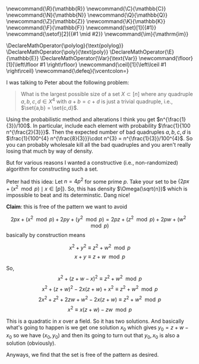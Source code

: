 \newcommand{\R}{\mathbb{R}}
\newcommand{\C}{\mathbb{C}}
\newcommand{\N}{\mathbb{N}}
\newcommand{\Q}{\mathbb{Q}}
\newcommand{\Z}{\mathbb{Z}}
\newcommand{\K}{\mathbb{K}}
\newcommand{\F}{\mathbb{F}}
\newcommand{\set}[1]{\{#1\}}
\newcommand{\setof}[2]{\{#1 \mid #2\}}
\newcommand{\im}{\mathrm{im}}

\DeclareMathOperator{\polylog}{\text{polylog}}
\DeclareMathOperator{\poly}{\text{poly}}
\DeclareMathOperator{\E}{\mathbb{E}}
\DeclareMathOperator{\Var}{\text{Var}}
\newcommand{\floor}[1]{\left\lfloor #1 \right\rfloor}
\newcommand{\ceil}[1]{\left\lceil #1 \right\rceil}
\newcommand{\defeq}{\vcentcolon=}



I was talking to Peter about the following problem:

> What is the largest possible size of a set $X\subset [n]$ where
any quadruple $a,b,c,d\in X^4$ with $a+b=c+d$ is just a trivial
quadruple, i.e., $\set{a,b} = \set{c,d}$.

Using the probabilistic method and alterations I think you get $n^{\frac{1}{3}}/100$.
In particular, include each element with probability
$\frac{1}{100 n^{\frac{2}{3}}}$. Then the expected number of bad
quadruples $a,b,c,d$ is  $\frac{1}{100^{4} n^{\frac{8}{3}}}\cdot n^{3} =
n^{\frac{1}{3}}/100^{4}$. So you can probably wholesale kill all
the bad quadruples and you aren't really losing that much by way
of density.

But for various reasons I wanted a constructive (i.e.,
non-randomized) algorithm for constructing such a set. 

Peter had this idea:
Let $n=4p^{2}$ for some prime $p$.
Take your set to be $\{2px + (x^2 \mod p)\mid x\in [p]\}$.
So, this has density $\Omega(\sqrt{n})$ which is impossible
to beat and its determinstic. Dang nice!

**Claim**: this is free of the pattern we want to avoid

$$2px+(x^2 \mod p) + 2py + (y^2 \mod p) = 2pz+(z^2 \mod p) + 2pw + (w^2 \mod p)$$ basically by construction
means

$$x^2+y^2 \equiv z^2+w^2 \mod p$$
$$x+y \equiv z+w \mod p$$

So,
$$x^2+(z+w-x)^2 \equiv z^2+w^2 \mod p$$
$$x^2+(z+w)^2-2x(z+w)+x^2 \equiv z^2+w^2 \mod p$$
$$2x^2+z^2+2zw+w^2-2x(z+w) \equiv z^2+w^2 \mod p$$
$$x^2 \equiv x(z+w)-zw \mod p$$

This is a quadratic in $x$ over a field. So it has two solutions.
And basically what's going to happen is we get one solution $x_0$
which gives $y_0=z+w-x_0$ so we have $(x_0,y_0)$ and then its
going to turn out that $y_0,x_0$ is also a solution (obviously).

Anyways, we find that the set is free of the pattern as desired.

